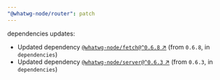 ```yaml
---
"@whatwg-node/router": patch
---
```

dependencies updates:
  - Updated dependency [`@whatwg-node/fetch@^0.6.8` ↗︎](https://www.npmjs.com/package/@whatwg-node/fetch/v/0.6.8) (from `0.6.8`, in `dependencies`)
  - Updated dependency [`@whatwg-node/server@^0.6.3` ↗︎](https://www.npmjs.com/package/@whatwg-node/server/v/0.6.3) (from `0.6.3`, in `dependencies`)
